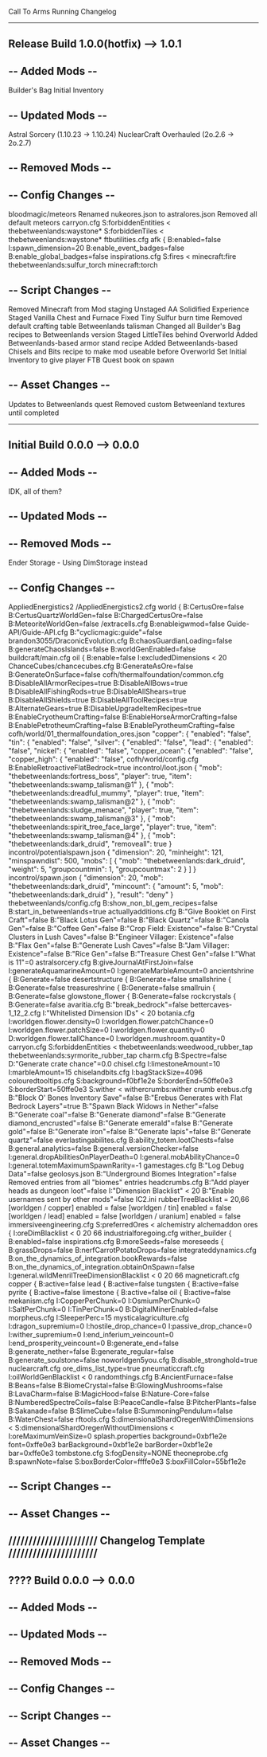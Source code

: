 Call To Arms Running Changelog

-------------------------------------------------------------------------------
Release Build
1.0.0(hotfix) --> 1.0.1
-------------------------------------------------------------------------------
-- Added Mods --
----------------
Builder's Bag
Initial Inventory

-- Updated Mods --
-------------------
Astral Sorcery (1.10.23 -> 1.10.24)
NuclearCraft Overhauled (2o.2.6 -> 2o.2.7)

-- Removed Mods --
------------------

-- Config Changes --
--------------------
bloodmagic/meteors
    Renamed nukeores.json to astralores.json
    Removed all default meteors
carryon.cfg
    S:forbiddenEntities <
        thebetweenlands:waystone*
    S:forbiddenTiles <
        thebetweenlands:waystone*
ftbutilities.cfg
    afk {
        B:enabled=false
    I:spawn_dimension=20
    B:enable_event_badges=false
    B:enable_global_badges=false
inspirations.cfg
     S:fires <
        minecraft:fire
        thebetweenlands:sulfur_torch
        minecraft:torch


-- Script Changes --
--------------------
Removed Minecraft from Mod staging
Unstaged AA Solidified Experience
Staged Vanilla Chest and Furnace
Fixed Tiny Sulfur burn time
Removed default crafting table Betweenlands talisman
Changed all Builder's Bag recipes to Betweenlands version
Staged LittleTiles behind Overworld
Added Betweenlands-based armor stand recipe
Added Betweenlands-based Chisels and Bits recipe to make mod useable before Overworld
Set Initial Inventory to give player FTB Quest book on spawn

-- Asset Changes --
-------------------
Updates to Betweenlands quest
Removed custom Betweenland textures until completed



-------------------------------------------------------------------------------
Initial Build
0.0.0 --> 0.0.0
-------------------------------------------------------------------------------

-- Added Mods --
----------------
IDK, all of them?

-- Updated Mods --
-------------------


-- Removed Mods --
------------------
Ender Storage - Using DimStorage instead

-- Config Changes --
--------------------
AppliedEnergistics2
    /AppliedEnergistics2.cfg
        world {
            B:CertusOre=false
            B:CertusQuartzWorldGen=false
            B:ChargedCertusOre=false
            B:MeteoriteWorldGen=false
    /extracells.cfg
        B:enableigwmod=false
Guide-API/Guide-API.cfg
    B:"cyclicmagic:guide"=false
brandon3055/DraconicEvolution.cfg
    B:chaosGuardianLoading=false
    B:generateChaosIslands=false
    B:worldGenEnabled=false
buildcraft/main.cfg
    oil {
        B:enable=false
        I:excludedDimensions <
            20
ChanceCubes/chancecubes.cfg
    B:GenerateAsOre=false
    B:GenerateOnSurface=false
cofh/thermalfoundation/common.cfg
    B:DisableAllArmorRecipes=true
    B:DisableAllBows=true
    B:DisableAllFishingRods=true
    B:DisableAllShears=true
    B:DisableAllShields=true
    B:DisableAllToolRecipes=true
    B:AlternateGears=true
    B:DisableUpgradeItemRecipes=true
    B:EnableCryotheumCrafting=false
    B:EnableHorseArmorCrafting=false
    B:EnablePetrotheumCrafting=false
    B:EnablePyrotheumCrafting=false
cofh/world/01_thermalfoundation_ores.json
    "copper": {
        "enabled": "false",
    "tin": {
        "enabled": "false",
    "silver": {
        "enabled": "false",
    "lead": {
        "enabled": "false",
    "nickel": {
        "enabled": "false",
    "copper_ocean": {
        "enabled": "false",
    "copper_high": {
        "enabled": "false",
cofh/world/config.cfg
    B:EnableRetroactiveFlatBedrock=true
incontrol/loot.json
    {
        "mob": "thebetweenlands:fortress_boss",
        "player": true,
        "item": "thebetweenlands:swamp_talisman@1"
    },
    {
        "mob": "thebetweenlands:dreadful_mummy",
        "player": true,
        "item": "thebetweenlands:swamp_talisman@2"
    },
    {
        "mob": "thebetweenlands:sludge_menace",
        "player": true,
        "item": "thebetweenlands:swamp_talisman@3"
    },
    {
        "mob": "thebetweenlands:spirit_tree_face_large",
        "player": true,
        "item": "thebetweenlands:swamp_talisman@4"
    },
    {
        "mob": "thebetweenlands:dark_druid",
        "removeall": true
    }
incontrol/potentialspawn.json
    {
        "dimension": 20,
        "minheight": 121,
        "minspawndist": 500,
        "mobs": [
            {
              "mob": "thebetweenlands:dark_druid",
              "weight": 5,
              "groupcountmin": 1,
              "groupcountmax": 2
            }
          ]
    }
incontrol/spawn.json
    {
        "dimension": 20,
        "mob": "thebetweenlands:dark_druid",
        "mincount": {
          "amount": 5,
          "mob": "thebetweenlands:dark_druid"
        },
        "result": "deny"
    }
thebetweenlands/config.cfg
    B:show_non_bl_gem_recipes=false
    B:start_in_betweenlands=true
actuallyadditions.cfg
    B:"Give Booklet on First Craft"=false
    B:"Black Lotus Gen"=false
    B:"Black Quartz"=false
    B:"Canola Gen"=false
    B:"Coffee Gen"=false
    B:"Crop Field: Existence"=false
    B:"Crystal Clusters in Lush Caves"=false
    B:"Engineer Villager: Existence"=false
    B:"Flax Gen"=false
    B:"Generate Lush Caves"=false
    B:"Jam Villager: Existence"=false
    B:"Rice Gen"=false
    B:"Treasure Chest Gen"=false
    I:"What is 11"=0
astralsorcery.cfg
    B:giveJournalAtFirstJoin=false
    I:generateAquamarineAmount=0
    I:generateMarbleAmount=0
    ancientshrine {
        B:Generate=false
    desertstructure {
        B:Generate=false
    smallshrine {
        B:Generate=false
    treasureshrine {
        B:Generate=false
    smallruin {
        B:Generate=false
    glowstone_flower {
        B:Generate=false
    rockcrystals {
        B:Generate=false
avaritia.cfg
    B:"break_bedrock"=false
bettercaves-1_12_2.cfg
    I:"Whitelisted Dimension IDs" <
        20
botania.cfg
    I:worldgen.flower.density=0
    I:worldgen.flower.patchChance=0
    I:worldgen.flower.patchSize=0
    I:worldgen.flower.quantity=0
    D:worldgen.flower.tallChance=0
    I:worldgen.mushroom.quantity=0
carryon.cfg
    S:forbiddenEntities <
        thebetweenlands:weedwood_rubber_tap
        thebetweenlands:syrmorite_rubber_tap
charm.cfg
    B:Spectre=false
    D:"Generate crate chance"=0.0
chisel.cfg
    I:limestoneAmount=10
    I:marbleAmount=15
chiselandbits.cfg
    I:bagStackSize=4096
colouredtooltips.cfg
    S:background=f0bf1e2e
    S:borderEnd=50ffe0e3
    S:borderStart=50ffe0e3
S:wither <
        withercrumbs:wither crumb
erebus.cfg
    B:"Block O' Bones Inventory Save"=false
    B:"Erebus Generates with Flat Bedrock Layers"=true
    B:"Spawn Black Widows in Nether"=false
    B:"Generate coal"=false
    B:"Generate diamond"=false
    B:"Generate diamond_encrusted"=false
    B:"Generate emerald"=false
    B:"Generate gold"=false
    B:"Generate iron"=false
    B:"Generate lapis"=false
    B:"Generate quartz"=false
everlastingabilites.cfg
    B:ability_totem.lootChests=false
    B:general.analytics=false
    B:general.versionChecker=false
    I:general.dropAbilitiesOnPlayerDeath=0
    I:general.mobAbilityChance=0
    I:general.totemMaximumSpawnRarity=-1
gamestages.cfg
    B:"Log Debug Data"=false
geolosys.json
    B:"Underground Biomes Integration"=false
    Removed entries from all "biomes" entries
headcrumbs.cfg
B:"Add player heads as dungeon loot"=false
    I:"Dimension Blacklist" <
        20
    B:"Enable usernames sent by other mods"=false
IC2.ini
    rubberTreeBlacklist = 20,66
    [worldgen / copper]
        enabled = false
    [worldgen / tin]
        enabled = false
    [worldgen / lead]
        enabled = false
    [worldgen / uranium]
        enabled = false
immersiveengineering.cfg
    S:preferredOres <
        alchemistry
        alchemaddon
    ores {
        I:oreDimBlacklist <
            0
            20
            66
industrialforegoing.cfg
    wither_builder {
        B:enabled=false
inspirations.cfg
    B:moreSeeds=false
    moreseeds {
        B:grassDrops=false
        B:nerfCarrotPotatoDrops=false
integrateddynamics.cfg
    B:on_the_dynamics_of_integration.bookRewards=false
    B:on_the_dynamics_of_integration.obtainOnSpawn=false
    I:general.wildMenrilTreeDimensionBlacklist <
        0
        20
        66
magneticraft.cfg
    copper {
        B:active=false
    lead {
        B:active=false
    tungsten {
        B:active=false
    pyrite {
        B:active=false
    limestone {
        B:active=false
    oil {
        B:active=false
mekanism.cfg
    I:CopperPerChunk=0
    I:OsmiumPerChunk=0
    I:SaltPerChunk=0
    I:TinPerChunk=0
    B:DigitalMinerEnabled=false
morpheus.cfg
    I:SleeperPerc=15
mysticalagriculture.cfg
    I:dragon_supremium=0
    I:hostile_drop_chance=0
    I:passive_drop_chance=0
    I:wither_supremium=0
    I:end_inferium_veincount=0
    I:end_prosperity_veincount=0
    B:generate_end=false
    B:generate_nether=false
    B:generate_regular=false
    B:generate_soulstone=false
noworldgen5you.cfg
    B:disable_stronghold=true
nuclearcraft.cfg
    ore_dims_list_type=true
pneumaticcraft.cfg
   I:oilWorldGenBlacklist <
    0 
randomthings.cfg
    B:AncientFurnace=false
    B:Beans=false
    B:BiomeCrystal=false
    B:GlowingMushrooms=false
    B:LavaCharm=false
    B:MagicHood=false
    B:Nature-Core=false
    B:NumberedSpectreCoils=false
    B:PeaceCandle=false
    B:PitcherPlants=false
    B:Sakanade=false
    B:SlimeCube=false
    B:SummoningPendulum=false
    B:WaterChest=false
rftools.cfg
    S:dimensionalShardOregenWithDimensions <
    S:dimensionalShardOregenWithoutDimensions <
    I:oreMaximumVeinSize=0
splash.properties
    background=0xbf1e2e
    font=0xffe0e3
    barBackground=0xbf1e2e
    barBorder=0xbf1e2e
    bar=0xffe0e3
tombstone.cfg
    S:fogDensity=NONE
theoneprobe.cfg
    B:spawnNote=false
    S:boxBorderColor=ffffe0e3
    S:boxFillColor=55bf1e2e

-- Script Changes --
--------------------


-- Asset Changes --
-------------------


////////////////////// Changelog Template //////////////////////
-------------------------------------------------------------------------------
???? Build
0.0.0 --> 0.0.0
-------------------------------------------------------------------------------
-- Added Mods --
----------------

-- Updated Mods --
-------------------

-- Removed Mods --
------------------

-- Config Changes --
--------------------

-- Script Changes --
--------------------

-- Asset Changes --
-------------------